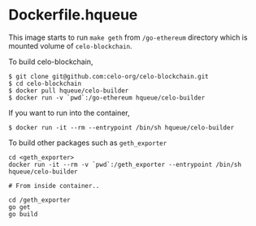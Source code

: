 # Dockerfile.hqueue

This image starts to run `make geth` from `/go-ethereum` directory which is mounted volume of `celo-blockchain`.

To build celo-blockchain,
```
$ git clone git@github.com:celo-org/celo-blockchain.git
$ cd celo-blockchain
$ docker pull hqueue/celo-builder
$ docker run -v `pwd`:/go-ethereum hqueue/celo-builder
```

If you want to run into the container,
```
$ docker run -it --rm --entrypoint /bin/sh hqueue/celo-builder
```

To build other packages such as `geth_exporter`

```
cd <geth_exporter>
docker run -it --rm -v `pwd`:/geth_exporter --entrypoint /bin/sh hqueue/celo-builder

# From inside container..

cd /geth_exporter
go get
go build
```
